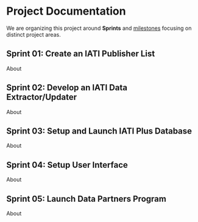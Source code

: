 # Project Documentation

We are organizing this project around **Sprints** and [milestones](https://github.com/Humanitarian-AI/IATIPlus/milestones) focusing on distinct project areas.

## Sprint 01: Create an IATI Publisher List

About

## Sprint 02: Develop an IATI Data Extractor/Updater

About

## Sprint 03: Setup and Launch IATI Plus Database

About

## Sprint 04: Setup User Interface

About

## Sprint 05: Launch Data Partners Program

About
